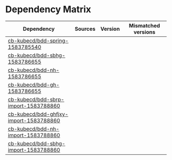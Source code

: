 # Dependency Matrix

Dependency | Sources | Version | Mismatched versions
---------- | ------- | ------- | -------------------
[cb-kubecd/bdd-spring-1583785540](https://github.com/cb-kubecd/bdd-spring-1583785540.git) |  | []() | 
[cb-kubecd/bdd-sbhg-1583786655](https://github.com/cb-kubecd/bdd-sbhg-1583786655.git) |  | []() | 
[cb-kubecd/bdd-nh-1583786655](https://github.com/cb-kubecd/bdd-nh-1583786655.git) |  | []() | 
[cb-kubecd/bdd-gh-1583786655](https://github.com/cb-kubecd/bdd-gh-1583786655.git) |  | []() | 
[cb-kubecd/bdd-sbrp-import-1583788860](https://github.com/cb-kubecd/bdd-sbrp-import-1583788860.git) |  | []() | 
[cb-kubecd/bdd-ghfjxy-import-1583788860](https://github.com/cb-kubecd/bdd-ghfjxy-import-1583788860.git) |  | []() | 
[cb-kubecd/bdd-nh-import-1583788860](https://github.com/cb-kubecd/bdd-nh-import-1583788860.git) |  | []() | 
[cb-kubecd/bdd-sbhg-import-1583788860](https://github.com/cb-kubecd/bdd-sbhg-import-1583788860.git) |  | []() | 
